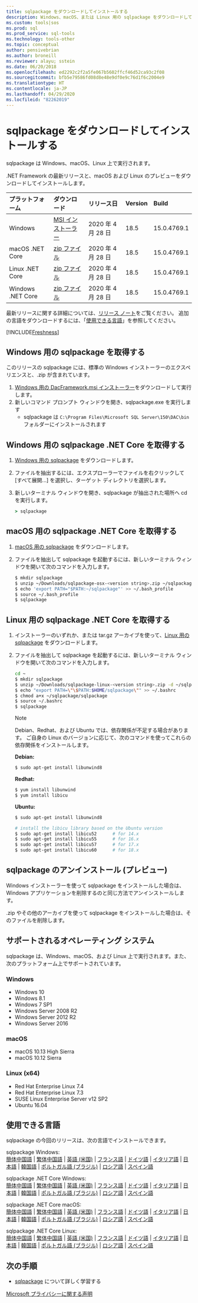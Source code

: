 ```yaml
---
title: sqlpackage をダウンロードしてインストールする
description: Windows、macOS、または Linux 用の sqlpackage をダウンロードしてインストールします
ms.custom: tools|sos
ms.prod: sql
ms.prod_service: sql-tools
ms.technology: tools-other
ms.topic: conceptual
author: pensivebrian
ms.author: broneill
ms.reviewer: alayu; sstein
ms.date: 06/20/2018
ms.openlocfilehash: ed2292c2f2a5fe067b5602ffcf46d52ca93c2f08
ms.sourcegitcommit: bfb5e79586fd08d8e48e9df0e9c76d1f6c2004e9
ms.translationtype: HT
ms.contentlocale: ja-JP
ms.lasthandoff: 04/29/2020
ms.locfileid: "82262019"
---
```

# <a name="download-and-install-sqlpackage"></a>sqlpackage をダウンロードしてインストールする

sqlpackage は Windows、macOS、Linux 上で実行されます。

.NET Framework の最新リリースと、macOS および Linux のプレビューをダウンロードしてインストールします。

|プラットフォーム|ダウンロード|リリース日|Version|Build
|:---|:---|:---|:---|:---|
|Windows|[MSI インストーラー](https://go.microsoft.com/fwlink/?linkid=2128142)|2020 年 4 月 28 日|18.5|15.0.4769.1|
|macOS .NET Core |[zip ファイル](https://go.microsoft.com/fwlink/?linkid=2128145)|2020 年 4 月 28 日| 18.5|15.0.4769.1|
|Linux .NET Core |[zip ファイル](https://go.microsoft.com/fwlink/?linkid=2128144)|2020 年 4 月 28 日| 18.5|15.0.4769.1|
|Windows .NET Core |[zip ファイル](https://go.microsoft.com/fwlink/?linkid=2128143)|2020 年 4 月 28 日| 18.5|15.0.4769.1|

最新リリースに関する詳細については、[リリース ノート](release-notes-sqlpackage.md)をご覧ください。 追加の言語をダウンロードするには、「[使用できる言語](#available-languages)」を参照してください。

[!INCLUDE[Freshness](../includes/paragraph-content/fresh-note-steps-feedback.md)]

## <a name="get-sqlpackage-for-windows"></a>Windows 用の sqlpackage を取得する

このリリースの sqlpackage には、標準の Windows インストーラーのエクスペリエンスと、.zip が含まれています。 

1. [Windows 用の DacFramework.msi インストーラー](https://go.microsoft.com/fwlink/?linkid=2128142)をダウンロードして実行します。
2. 新しいコマンド プロンプト ウィンドウを開き、sqlpackage.exe を実行します
    - sqlpackage は ```C:\Program Files\Microsoft SQL Server\150\DAC\bin``` フォルダーにインストールされます

## <a name="get-sqlpackage-net-core-for-windows"></a>Windows 用の sqlpackage .NET Core を取得する

1. [Windows 用の sqlpackage](https://go.microsoft.com/fwlink/?linkid=2128143) をダウンロードします。
2. ファイルを抽出するには、エクスプローラーでファイルを右クリックして [すべて展開...] を選択し、ターゲット ディレクトリを選択します。
3. 新しいターミナル ウィンドウを開き、sqlpackage が抽出された場所へ cd を実行します。

   ```cmd
   > sqlpackage
   ```

## <a name="get-sqlpackage-net-core-for-macos"></a>macOS 用の sqlpackage .NET Core を取得する

1. [macOS 用の sqlpackage](https://go.microsoft.com/fwlink/?linkid=2128145) をダウンロードします。
2. ファイルを抽出して sqlpackage を起動するには、新しいターミナル ウィンドウを開いて次のコマンドを入力します。

   ```bash
   $ mkdir sqlpackage
   $ unzip ~/Downloads/sqlpackage-osx-<version string>.zip ~/sqlpackage 
   $ echo 'export PATH="$PATH:~/sqlpackage"' >> ~/.bash_profile
   $ source ~/.bash_profile
   $ sqlpackage
   ```

## <a name="get-sqlpackage-net-core-for-linux"></a>Linux 用の sqlpackage .NET Core を取得する

1. インストーラーのいずれか、または tar.gz アーカイブを使って、[Linux 用の sqlpackage](https://go.microsoft.com/fwlink/?linkid=2128144) をダウンロードします。
2. ファイルを抽出して sqlpackage を起動するには、新しいターミナル ウィンドウを開いて次のコマンドを入力します。

   ```bash
   cd ~
   $ mkdir sqlpackage
   $ unzip ~/Downloads/sqlpackage-linux-<version string>.zip -d ~/sqlpackage 
   $ echo "export PATH=\"\$PATH:$HOME/sqlpackage\"" >> ~/.bashrc
   $ chmod a+x ~/sqlpackage/sqlpackage
   $ source ~/.bashrc
   $ sqlpackage
   ```

   > [!NOTE]
   > Debian、Redhat、および Ubuntu では、依存関係が不足する場合があります。 ご自身の Linux のバージョンに応じて、次のコマンドを使ってこれらの依存関係をインストールします。

   **Debian:**

   ```bash
   $ sudo apt-get install libunwind8
   ```

   **Redhat:**

   ```bash
   $ yum install libunwind
   $ yum install libicu
   ```

   **Ubuntu:**

   ```bash
   $ sudo apt-get install libunwind8

   # install the libicu library based on the Ubuntu version
   $ sudo apt-get install libicu52      # for 14.x
   $ sudo apt-get install libicu55      # for 16.x
   $ sudo apt-get install libicu57      # for 17.x
   $ sudo apt-get install libicu60      # for 18.x
   ```

## <a name="uninstall-sqlpackage-preview"></a>sqlpackage のアンインストール (プレビュー)

Windows インストーラーを使って sqlpackage をインストールした場合は、Windows アプリケーションを削除するのと同じ方法でアンインストールします。

.zip やその他のアーカイブを使って sqlpackage をインストールした場合は、そのファイルを削除します。

## <a name="supported-operating-systems"></a>サポートされるオペレーティング システム

sqlpackage は、Windows、macOS、および Linux 上で実行されます。また、次のプラットフォーム上でサポートされています。

### <a name="windows"></a>Windows

- Windows 10
- Windows 8.1
- Windows 7 SP1
- Windows Server 2008 R2
- Windows Server 2012 R2
- Windows Server 2016

### <a name="macos"></a>macOS

- macOS 10.13 High Sierra
- macOS 10.12 Sierra

### <a name="linux-x64"></a>Linux (x64)

- Red Hat Enterprise Linux 7.4
- Red Hat Enterprise Linux 7.3
- SUSE Linux Enterprise Server v12 SP2
- Ubuntu 16.04

## <a name="available-languages"></a>使用できる言語

sqlpackage の今回のリリースは、次の言語でインストールできます。

sqlpackage Windows:  
[簡体中国語](https://go.microsoft.com/fwlink/?linkid=2128142&clcid=0x804) | [繁体中国語](https://go.microsoft.com/fwlink/?linkid=2128142&clcid=0x404) | [英語 (米国)](https://go.microsoft.com/fwlink/?linkid=2128142&clcid=0x409) | [フランス語](https://go.microsoft.com/fwlink/?linkid=2128142&clcid=0x40c) | [ドイツ語](https://go.microsoft.com/fwlink/?linkid=2128142&clcid=0x407) | [イタリア語](https://go.microsoft.com/fwlink/?linkid=2128142&clcid=0x410) | [日本語](https://go.microsoft.com/fwlink/?linkid=2128142&clcid=0x411) | [韓国語](https://go.microsoft.com/fwlink/?linkid=2128142&clcid=0x412) | [ポルトガル語 (ブラジル)](https://go.microsoft.com/fwlink/?linkid=2128142&clcid=0x416) | [ロシア語](https://go.microsoft.com/fwlink/?linkid=2128142&clcid=0x419) | [スペイン語](https://go.microsoft.com/fwlink/?linkid=2128142&clcid=0x40a)

sqlpackage .NET Core Windows:  
[簡体中国語](https://go.microsoft.com/fwlink/?linkid=2128143&clcid=0x804) | [繁体中国語](https://go.microsoft.com/fwlink/?linkid=2128143&clcid=0x404) | [英語 (米国)](https://go.microsoft.com/fwlink/?linkid=2128143&clcid=0x409) | [フランス語](https://go.microsoft.com/fwlink/?linkid=2128143&clcid=0x40c) | [ドイツ語](https://go.microsoft.com/fwlink/?linkid=2128143&clcid=0x407) | [イタリア語](https://go.microsoft.com/fwlink/?linkid=2128143&clcid=0x410) | [日本語](https://go.microsoft.com/fwlink/?linkid=2128143&clcid=0x411) | [韓国語](https://go.microsoft.com/fwlink/?linkid=2128143&clcid=0x412) | [ポルトガル語 (ブラジル)](https://go.microsoft.com/fwlink/?linkid=2128143&clcid=0x416) | [ロシア語](https://go.microsoft.com/fwlink/?linkid=2128143&clcid=0x419) | [スペイン語](https://go.microsoft.com/fwlink/?linkid=2128143&clcid=0x40a)

sqlpackage .NET Core macOS:  
[簡体中国語](https://go.microsoft.com/fwlink/?linkid=2128145&clcid=0x804) | [繁体中国語](https://go.microsoft.com/fwlink/?linkid=2128145&clcid=0x404) | [英語 (米国)](https://go.microsoft.com/fwlink/?linkid=2128145&clcid=0x409) | [フランス語](https://go.microsoft.com/fwlink/?linkid=2128145&clcid=0x40c) | [ドイツ語](https://go.microsoft.com/fwlink/?linkid=2128145&clcid=0x407) | [イタリア語](https://go.microsoft.com/fwlink/?linkid=2128145&clcid=0x410) | [日本語](https://go.microsoft.com/fwlink/?linkid=2128145&clcid=0x411) | [韓国語](https://go.microsoft.com/fwlink/?linkid=2128145&clcid=0x412) | [ポルトガル語 (ブラジル)](https://go.microsoft.com/fwlink/?linkid=2128145&clcid=0x416) | [ロシア語](https://go.microsoft.com/fwlink/?linkid=2128145&clcid=0x419) | [スペイン語](https://go.microsoft.com/fwlink/?linkid=2128145&clcid=0x40a)

sqlpackage .NET Core Linux:  
[簡体中国語](https://go.microsoft.com/fwlink/?linkid=2128144&clcid=0x804) | [繁体中国語](https://go.microsoft.com/fwlink/?linkid=2128144&clcid=0x404) | [英語 (米国)](https://go.microsoft.com/fwlink/?linkid=2128144&clcid=0x409) | [フランス語](https://go.microsoft.com/fwlink/?linkid=2128144&clcid=0x40c) | [ドイツ語](https://go.microsoft.com/fwlink/?linkid=2128144&clcid=0x407) | [イタリア語](https://go.microsoft.com/fwlink/?linkid=2128144&clcid=0x410) | [日本語](https://go.microsoft.com/fwlink/?linkid=2128144&clcid=0x411) | [韓国語](https://go.microsoft.com/fwlink/?linkid=2128144&clcid=0x412) | [ポルトガル語 (ブラジル)](https://go.microsoft.com/fwlink/?linkid=2128144&clcid=0x416) | [ロシア語](https://go.microsoft.com/fwlink/?linkid=2128144&clcid=0x419) | [スペイン語](https://go.microsoft.com/fwlink/?linkid=2128144&clcid=0x40a)

## <a name="next-steps"></a>次の手順

- [sqlpackage](sqlpackage.md) について詳しく学習する

[Microsoft プライバシーに関する声明](https://go.microsoft.com/fwlink/?LinkId=521839)
